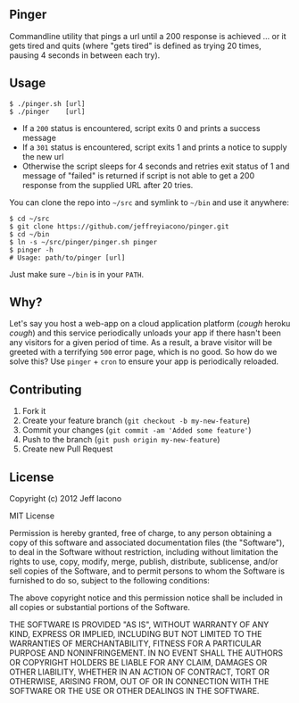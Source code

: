 ## Pinger

Commandline utility that pings a url until a 200 response is achieved ...
or it gets tired and quits (where "gets tired" is defined as trying 20 times,
pausing 4 seconds in between each try).

## Usage

    $ ./pinger.sh [url]
    $ ./pinger    [url]

- If a `200` status is encountered, script exits 0 and prints a success message
- If a `301` status is encountered, script exits 1 and prints a notice to supply
  the new url
- Otherwise the script sleeps for 4 seconds and retries
  exit status of 1 and message of "failed" is returned if script is not able to
  get a 200 response from the supplied URL after 20 tries.

You can clone the repo into `~/src` and symlink to `~/bin` and use it anywhere:

    $ cd ~/src
    $ git clone https://github.com/jeffreyiacono/pinger.git
    $ cd ~/bin
    $ ln -s ~/src/pinger/pinger.sh pinger
    $ pinger -h
    # Usage: path/to/pinger [url]

Just make sure `~/bin` is in your `PATH`.

## Why?

Let's say you host a web-app on a cloud application platform (*cough* heroku
*cough*) and this service periodically unloads your app if there hasn't been any
visitors for a given period of time. As a result, a brave visitor will be
greeted with a terrifying `500` error page, which is no good. So how do we solve
this? Use `pinger` + `cron` to ensure your app is periodically reloaded.

## Contributing

1. Fork it
2. Create your feature branch (`git checkout -b my-new-feature`)
3. Commit your changes (`git commit -am 'Added some feature'`)
4. Push to the branch (`git push origin my-new-feature`)
5. Create new Pull Request

## License

Copyright (c) 2012 Jeff Iacono

MIT License

Permission is hereby granted, free of charge, to any person obtaining
a copy of this software and associated documentation files (the
"Software"), to deal in the Software without restriction, including
without limitation the rights to use, copy, modify, merge, publish,
distribute, sublicense, and/or sell copies of the Software, and to
permit persons to whom the Software is furnished to do so, subject to
the following conditions:

The above copyright notice and this permission notice shall be
included in all copies or substantial portions of the Software.

THE SOFTWARE IS PROVIDED "AS IS", WITHOUT WARRANTY OF ANY KIND,
EXPRESS OR IMPLIED, INCLUDING BUT NOT LIMITED TO THE WARRANTIES OF
MERCHANTABILITY, FITNESS FOR A PARTICULAR PURPOSE AND
NONINFRINGEMENT. IN NO EVENT SHALL THE AUTHORS OR COPYRIGHT HOLDERS BE
LIABLE FOR ANY CLAIM, DAMAGES OR OTHER LIABILITY, WHETHER IN AN ACTION
OF CONTRACT, TORT OR OTHERWISE, ARISING FROM, OUT OF OR IN CONNECTION
WITH THE SOFTWARE OR THE USE OR OTHER DEALINGS IN THE SOFTWARE.
